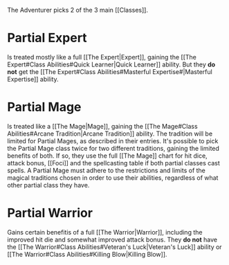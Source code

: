 The Adventurer picks 2 of the 3 main [[Classes]].

# Partial Expert

Is treated mostly like a full [[The Expert|Expert]], gaining the [[The Expert#Class Abilities#Quick Learner|Quick Learner]] ability. But they **do not** get the [[The Expert#Class Abilities#Masterful Expertise#|Masterful Expertise]] ability.

# Partial Mage

Is treated like a [[The Mage|Mage]], gaining the [[The Mage#Class Abilities#Arcane Tradition|Arcane Tradition]] ability. The tradition will be limited for Partial Mages, as described in their entries. It's possible to pick the Partial Mage class twice for two different traditions, gaining the limited benefits of both. If so, they use the full [[The Mage]] chart for hit dice, attack bonus, [[Foci]] and the spellcasting table if both partial classes cast spells. A Partial Mage must adhere to the restrictions and limits of the magical traditions chosen in order to use their abilities, regardless of what other partial class they have.

# Partial Warrior

Gains certain benefitis of a full [[The Warrior|Warrior]], including the improved hit die and somewhat improved attack bonus. They **do not** have the [[The Warrior#Class Abilities#Veteran's Luck|Veteran's Luck]] ability or [[The Warrior#Class Abilities#Killing Blow|Killing Blow]].
